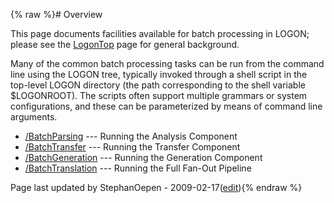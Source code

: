 {% raw %}# Overview

This page documents facilities available for batch processing in LOGON;
please see the [LogonTop](../LogonTop) page for general background.

Many of the common batch processing tasks can be run from the command
line using the LOGON tree, typically invoked through a shell script in
the top-level LOGON directory (the path corresponding to the shell
variable $LOGONROOT). The scripts often support multiple grammars or
system configurations, and these can be parameterized by means of
command line arguments.

- [/BatchParsing](../LogonProcessing_BatchParsing) --- Running the
Analysis Component
- [/BatchTransfer](/LogonProcessing/BatchTransfer) --- Running the
Transfer Component
- [/BatchGeneration](../LogonProcessing_BatchGeneration) --- Running the
Generation Component
- [/BatchTranslation](../LogonProcessing_BatchTranslation) --- Running
the Full Fan-Out Pipeline

Page last updated by StephanOepen - 2009-02-17([edit](https://github.com/delph-in/docs/wiki/LogonProcessing/_edit)){% endraw %}